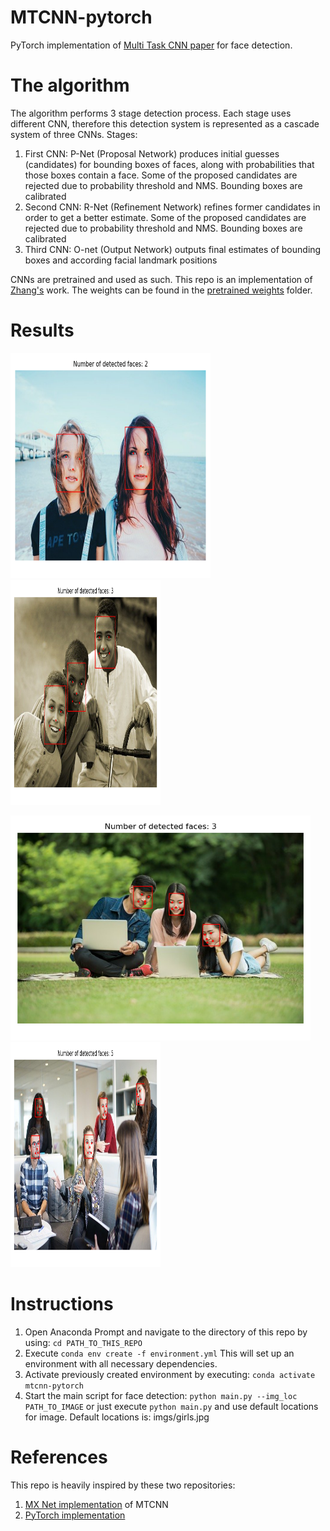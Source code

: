 # MTCNN-pytorch
PyTorch implementation of [Multi Task CNN paper](https://arxiv.org/abs/1604.02878) for face detection.

# The algorithm
The algorithm performs 3 stage detection process. Each stage uses different CNN, therefore this detection system is represented as a cascade system of three CNNs.
Stages:
1. First CNN: P-Net (Proposal Network) produces initial guesses (candidates) for bounding boxes of faces, along with probabilities that those boxes contain a face. Some of the proposed candidates are rejected due to probability threshold and NMS. Bounding boxes are calibrated
2. Second CNN: R-Net (Refinement Network) refines former candidates in order to get a better estimate. Some of the proposed candidates are rejected due to probability threshold and NMS. Bounding boxes are calibrated
3. Third CNN: O-net (Output Network) outputs final estimates of bounding boxes and according facial landmark positions

CNNs are pretrained and used as such. This repo is an implementation of [Zhang's](https://kpzhang93.github.io/) work. The weights can be found in the [pretrained weights](src/pretrained_weights) folder.

# Results
<img src="results/girls_out.png" width="320" height="360"> <img src="results/children_out.png" width="240" height="360">

<img src="results/students_out.png" width="480" height="360"> <img src="results/friends_out.png" width="240" height="360">

# Instructions
1. Open Anaconda Prompt and navigate to the directory of this repo by using: ```cd PATH_TO_THIS_REPO ```
2. Execute ``` conda env create -f environment.yml ``` This will set up an environment with all necessary dependencies. 
3. Activate previously created environment by executing: ``` conda activate mtcnn-pytorch ```
4. Start the main script for face detection: ``` python main.py --img_loc PATH_TO_IMAGE ``` or just execute ``` python main.py ``` and use default locations for image. Default locations is: imgs/girls.jpg

# References
This repo is heavily inspired by these two repositories:
1. [MX Net implementation](https://github.com/YYuanAnyVision/mxnet_mtcnn_face_detection) of MTCNN
2. [PyTorch implementation](https://github.com/TropComplique/mtcnn-pytorch)
